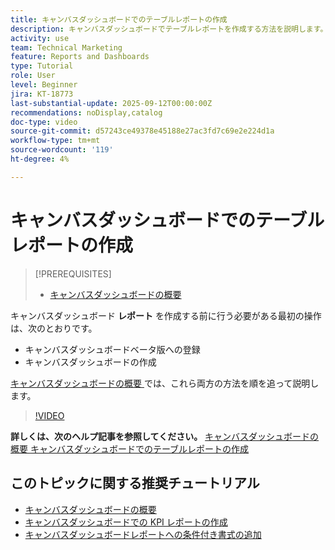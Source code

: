 ```yaml
---
title: キャンバスダッシュボードでのテーブルレポートの作成
description: キャンバスダッシュボードでテーブルレポートを作成する方法を説明します。
activity: use
team: Technical Marketing
feature: Reports and Dashboards
type: Tutorial
role: User
level: Beginner
jira: KT-18773
last-substantial-update: 2025-09-12T00:00:00Z
recommendations: noDisplay,catalog
doc-type: video
source-git-commit: d57243ce49378e45188e27ac3fd7c69e2e224d1a
workflow-type: tm+mt
source-wordcount: '119'
ht-degree: 4%

---
```


# キャンバスダッシュボードでのテーブルレポートの作成

>[!PREREQUISITES]
>
>* [ キャンバスダッシュボードの概要 ](/help/reporting/canvas-dashboards/introduction-to-canvas-dashboards.md)

キャンバスダッシュボード **レポート** を作成する前に行う必要がある最初の操作は、次のとおりです。

* キャンバスダッシュボードベータ版への登録
* キャンバスダッシュボードの作成

[ キャンバスダッシュボードの概要 ](/help/reporting/canvas-dashboards/introduction-to-canvas-dashboards.md) では、これら両方の方法を順を追って説明します。

>[!VIDEO](https://video.tv.adobe.com/v/3474863/?quality=12&learn=on&enablevpops)

**詳しくは、次のヘルプ記事を参照してください。**
[ キャンバスダッシュボードの概要 ](https://experienceleague.adobe.com/en/docs/workfront/using/reporting/canvas-dashboards/canvas-dashboards-overview)
[ キャンバスダッシュボードでのテーブルレポートの作成 ](https://experienceleague.adobe.com/en/docs/workfront/using/reporting/canvas-dashboards/add-reports/build-table-report)

## このトピックに関する推奨チュートリアル

* [ キャンバスダッシュボードの概要 ](/help/reporting/canvas-dashboards/introduction-to-canvas-dashboards.md)
* [ キャンバスダッシュボードでの KPI レポートの作成 ](/help/reporting/canvas-dashboards/create-a-kpi-report-on-a-canvas-dashboard.md)
* [キャンバスダッシュボードレポートへの条件付き書式の追加](/help/reporting/canvas-dashboards/add-conditional-formatting-to-a-canvas-dashboard-report.md)

